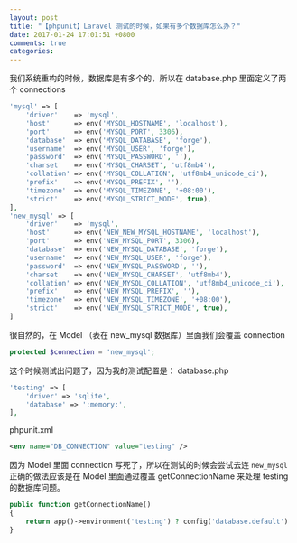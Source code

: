```yaml
---
layout: post
title: "【phpunit】Laravel 测试的时候，如果有多个数据库怎么办？"
date: 2017-01-24 17:01:51 +0800
comments: true
categories: 
---
```


我们系统重构的时候，数据库是有多个的，所以在 database.php 里面定义了两个 connections

```php
'mysql' => [
    'driver'    => 'mysql',
    'host'      => env('MYSQL_HOSTNAME', 'localhost'),
    'port'      => env('MYSQL_PORT', 3306),
    'database'  => env('MYSQL_DATABASE', 'forge'),
    'username'  => env('MYSQL_USER', 'forge'),
    'password'  => env('MYSQL_PASSWORD', ''),
    'charset'   => env('MYSQL_CHARSET', 'utf8mb4'),
    'collation' => env('MYSQL_COLLATION', 'utf8mb4_unicode_ci'),
    'prefix'    => env('MYSQL_PREFIX', ''),
    'timezone'  => env('MYSQL_TIMEZONE', '+08:00'),
    'strict'    => env('MYSQL_STRICT_MODE', true),
],
'new_mysql' => [
    'driver'    => 'mysql',
    'host'      => env('NEW_NEW_MYSQL_HOSTNAME', 'localhost'),
    'port'      => env('NEW_MYSQL_PORT', 3306),
    'database'  => env('NEW_MYSQL_DATABASE', 'forge'),
    'username'  => env('NEW_MYSQL_USER', 'forge'),
    'password'  => env('NEW_MYSQL_PASSWORD', ''),
    'charset'   => env('NEW_MYSQL_CHARSET', 'utf8mb4'),
    'collation' => env('NEW_MYSQL_COLLATION', 'utf8mb4_unicode_ci'),
    'prefix'    => env('NEW_MYSQL_PREFIX', ''),
    'timezone'  => env('NEW_MYSQL_TIMEZONE', '+08:00'),
    'strict'    => env('NEW_MYSQL_STRICT_MODE', true),
]
```

很自然的，在 Model （表在 new_mysql 数据库）里面我们会覆盖 connection
```php
protected $connection = 'new_mysql';
```
这个时候测试出问题了，因为我的测试配置是：
database.php
```php
'testing' => [
    'driver' => 'sqlite',
    'database' => ':memory:',
],
```
phpunit.xml
```xml
<env name="DB_CONNECTION" value="testing" />
```
因为 Model 里面 connection 写死了，所以在测试的时候会尝试去连 `new_mysql`
正确的做法应该是在 Model 里面通过覆盖 getConnectionName 来处理 testing 的数据库问题。
```php
public function getConnectionName()
{
    return app()->environment('testing') ? config('database.default') : 'new_mysql';
}
```
